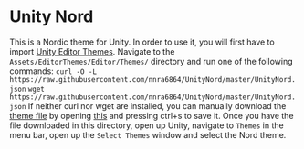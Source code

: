 # Unity Nord
This is a Nordic theme for Unity.
In order to use it, you will first have to import [Unity Editor Themes](https://assetstore.unity.com/packages/tools/gui/editor-themes-plugin-free-211041).
Navigate to the `Assets/EditorThemes/Editor/Themes/` directory and run one of the following commands:
`curl -O -L https://raw.githubusercontent.com/nnra6864/UnityNord/master/UnityNord.json`
`wget https://raw.githubusercontent.com/nnra6864/UnityNord/master/UnityNord.json`
If neither curl nor wget are installed, you can manually download the [theme file](https://github.com/nnra6864/UnityNord/blob/master/UnityNord.json) by opening [this](https://raw.githubusercontent.com/nnra6864/UnityNord/master/UnityNord.json) and pressing ctrl+s to save it.
Once you have the file downloaded in this directory, open up Unity, navigate to `Themes` in the menu bar, open up the `Select Themes` window and select the Nord theme.
